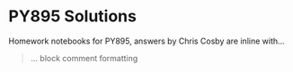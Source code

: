 # PY895 Solutions
Homework notebooks for PY895, answers by Chris Cosby are inline with...
> ... block comment formatting
